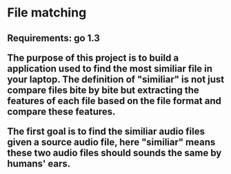 <h1>File matching
<h2>Requirements: go 1.3
<body>
<p>The purpose of this project is to build a application used to find the most similiar file in your laptop. The definition of "similiar" is not just compare files bite by bite but extracting the features of each file based on the file format and compare these features. </p>

<p>The first goal is to find the similiar audio files given a source audio file, here "similiar" means these two audio files should sounds the same by humans' ears.</p>

</body>

